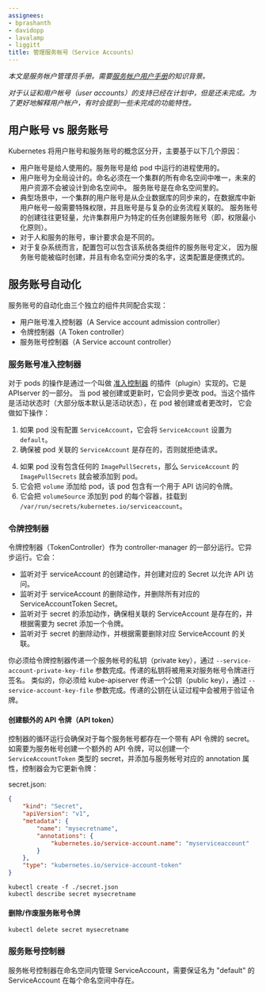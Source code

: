 ```yaml
---
assignees:
- bprashanth
- davidopp
- lavalamp
- liggitt
title: 管理服务帐号（Service Accounts）
---
```

<!--
---
assignees:
- bprashanth
- davidopp
- lavalamp
- liggitt
title: Managing Service Accounts
---
-->

<!--
*This is a Cluster Administrator guide to service accounts.  It assumes knowledge of
the [User Guide to Service Accounts](/docs/user-guide/service-accounts).*

*Support for authorization and user accounts is planned but incomplete.  Sometimes
incomplete features are referred to in order to better describe service accounts.*
-->
*本文是服务帐户管理员手册。需要[服务帐户用户手册](/docs/user-guide/service-accounts)的知识背景。*

*对于认证和用户帐号（user accounts）的支持已经在计划中，但是还未完成。为了更好地解释用户帐户，有时会提到一些未完成的功能特性。*

<!--
## User accounts vs service accounts
-->
## 用户账号 vs 服务账号

<!--
Kubernetes distinguished between the concept of a user account and a service accounts
for a number of reasons:

  - User accounts are for humans.  Service accounts are for processes, which
    run in pods.
  - User accounts are intended to be global. Names must be unique across all
    namespaces of a cluster, future user resource will not be namespaced.
    Service accounts are namespaced.
  - Typically, a cluster's User accounts might be synced from a corporate
    database, where new user account creation requires special privileges and
    is tied to complex business  processes.  Service account creation is intended
    to be more lightweight, allowing cluster users to create service accounts for
    specific tasks (i.e. principle of least privilege).
  - Auditing considerations for humans and service accounts may differ.
  - A config bundle for a complex system may include definition of various service
    accounts for components of that system.  Because service accounts can be created
    ad-hoc and have namespaced names, such config is portable.
-->
Kubernetes 将用户账号和服务账号的概念区分开，主要基于以下几个原因：

  - 用户账号是给人使用的。服务账号是给 pod 中运行的进程使用的。
  - 用户账号为全局设计的。命名必须在一个集群的所有命名空间中唯一，未来的用户资源不会被设计到命名空间中。
    服务账号是在命名空间里的。
  - 典型场景中，一个集群的用户账号是从企业数据库的同步来的，在数据库中新用户帐号一般需要特殊权限，并且账号是与复杂的业务流程关联的。
    服务账号的创建往往更轻量，允许集群用户为特定的任务创建服务账号（即，权限最小化原则）。
  - 对于人和服务的账号，审计要求会是不同的。
  - 对于复杂系统而言，配置包可以包含该系统各类组件的服务账号定义，
    因为服务账号能被临时创建，并且有命名空间分类的名字，这类配置是便携式的。

<!--
## Service account automation
-->
## 服务账号自动化

<!--
Three separate components cooperate to implement the automation around service accounts:

  - A Service account admission controller
  - A Token controller
  - A Service account controller
-->
服务账号的自动化由三个独立的组件共同配合实现：

  - 用户账号准入控制器（A Service account admission controller）
  - 令牌控制器（A Token controller）
  - 服务账号控制器（A Service account controller）

<!--
### Service Account Admission Controller
-->
### 服务账号准入控制器

<!--
The modification of pods is implemented via a plugin
called an [Admission Controller](/docs/admin/admission-controllers). It is part of the apiserver.
It acts synchronously to modify pods as they are created or updated. When this plugin is active
(and it is by default on most distributions), then it does the following when a pod is created or modified:

  1. If the pod does not have a `ServiceAccount` set, it sets the `ServiceAccount` to `default`.
  2. It ensures that the `ServiceAccount` referenced by the pod exists, and otherwise rejects it.
  4. If the pod does not contain any `ImagePullSecrets`, then `ImagePullSecrets` of the
`ServiceAccount` are added to the pod.
  5. It adds a `volume` to the pod which contains a token for API access.
  6. It adds a `volumeSource` to each container of the pod mounted at `/var/run/secrets/kubernetes.io/serviceaccount`.
-->
对于 pods 的操作是通过一个叫做 [准入控制器](/docs/admin/admission-controllers) 的插件（plugin）实现的。它是 APIserver 的一部分。
当 pod 被创建或更新时，它会同步更改 pod。当这个插件是活动状态时（大部分版本默认是活动状态），在 pod 被创建或者更改时，
它会做如下操作：

 1. 如果 pod 没有配置 `ServiceAccount`，它会将 `ServiceAccount` 设置为 `default`。
 2. 确保被 pod 关联的 `ServiceAccount` 是存在的，否则就拒绝请求。
 <!-- 这里为什么没有3，直接跳到4了 -->
 4. 如果 pod 没有包含任何的 `ImagePullSecrets`，那么 `ServiceAccount` 的 `ImagePullSecrets` 就会被添加到 pod。
 5. 它会把 `volume` 添加给 pod，该 pod 包含有一个用于 API 访问的令牌。
 6. 它会把 `volumeSource` 添加到 pod 的每个容器，挂载到 `/var/run/secrets/kubernetes.io/serviceaccount`。

<!--
### Token Controller
-->
### 令牌控制器

<!--
TokenController runs as part of controller-manager. It acts asynchronously. It:

- observes serviceAccount creation and creates a corresponding Secret to allow API access.
- observes serviceAccount deletion and deletes all corresponding ServiceAccountToken Secrets
- observes secret addition, and ensures the referenced ServiceAccount exists, and adds a token to the secret if needed
- observes secret deletion and removes a reference from the corresponding ServiceAccount if needed

You must pass a service account private key file to the token controller in the controller-manager by using
the `--service-account-private-key-file` option. The private key will be used to sign generated service account tokens.
Similarly, you must pass the corresponding public key to the kube-apiserver using the `--service-account-key-file`
option. The public key will be used to verify the tokens during authentication.
-->
令牌控制器（TokenController）作为 controller-manager 的一部分运行。它异步运行。它会：

- 监听对于 serviceAccount 的创建动作，并创建对应的 Secret 以允许 API 访问。
- 监听对于 serviceAccount 的删除动作，并删除所有对应的 ServiceAccountToken Secret。
- 监听对于 secret 的添加动作，确保相关联的 ServiceAccount 是存在的，并根据需要为 secret 添加一个令牌。
- 监听对于 secret 的删除动作，并根据需要删除对应 ServiceAccount 的关联。

你必须给令牌控制器传递一个服务帐号的私钥（private key），通过 `--service-account-private-key-file` 参数完成。传递的私钥将被用来对服务帐号令牌进行签名。
类似的，你必须给 kube-apiserver 传递一个公钥（public key），通过 `--service-account-key-file` 参数完成。传递的公钥在认证过程中会被用于验证令牌。

<!--
#### To create additional API tokens
-->
#### 创建额外的 API 令牌（API token）

<!--
A controller loop ensures a secret with an API token exists for each service
account. To create additional API tokens for a service account, create a secret
of type `ServiceAccountToken` with an annotation referencing the service
account, and the controller will update it with a generated token:
-->
控制器的循环运行会确保对于每个服务帐号都存在一个带有 API 令牌的 secret。
如需要为服务帐号创建一个额外的 API 令牌，可以创建一个 `ServiceAccountToken`
类型的 secret，并添加与服务帐号对应的 annotation 属性，控制器会为它更新令牌：

secret.json:

```json
{
    "kind": "Secret",
    "apiVersion": "v1",
    "metadata": {
        "name": "mysecretname",
        "annotations": {
            "kubernetes.io/service-account.name": "myserviceaccount"
        }
    },
    "type": "kubernetes.io/service-account-token"
}
```

```shell
kubectl create -f ./secret.json
kubectl describe secret mysecretname
```

<!--
#### To delete/invalidate a service account token
-->
#### 删除/作废服务账号令牌

```shell
kubectl delete secret mysecretname
```

<!--
### Service Account Controller
-->
### 服务账号控制器

<!--
Service Account Controller manages ServiceAccount inside namespaces, and ensures
a ServiceAccount named "default" exists in every active namespace.
-->
服务帐号控制器在命名空间内管理 ServiceAccount，需要保证名为 "default" 的 ServiceAccount 在每个命名空间中存在。